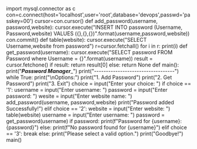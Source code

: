 import mysql.connector as c
con=c.connect(host='localhost',user='root',database='devops',passwd='passkey=00')
cursor=con.cursor()
def add_password(username, password,website):
    cursor.execute("INSERT INTO password (Username, Password,website) VALUES ({},{},{})".format(username,password,website))
    con.commit()
def table(website):
    cursor.execute("SELECT Username,website from password")
    r=cursor.fetchall()
    for i in r:
        print(i)
def get_password(username):
    cursor.execute("SELECT password FROM Password where Username = {}".format(username))
    result = cursor.fetchone()
    if result:
        return result[0]
    else:
        return None
def main():
    print("_______Password Manager________")
    print("----------------------------------")
    while True:
        print("\nOptions:")
        print("1. Add Password")
        print("2. Get Password")
        print("3. Exit")
        choice = input("Enter your choice: ")
        if choice == '1':
            username = input("Enter username: ")
            password = input("Enter password: ")
            wesite = input("Enter website name: ")
            add_password(username, password,website)
            print("Password added Successfully!")
        elif choice == '2':
            website = input("Enter website: ")
            table(website)
            username = input("Enter username: ")
            password = get_password(username)
            if password:
                print(f"Password for {username}: {password}")
            else:
                print(f"No password found for {username}")
        elif choice == '3':
            break
        else:
            print("Please select a valid option.")
    print("Goodbye!")
main()

